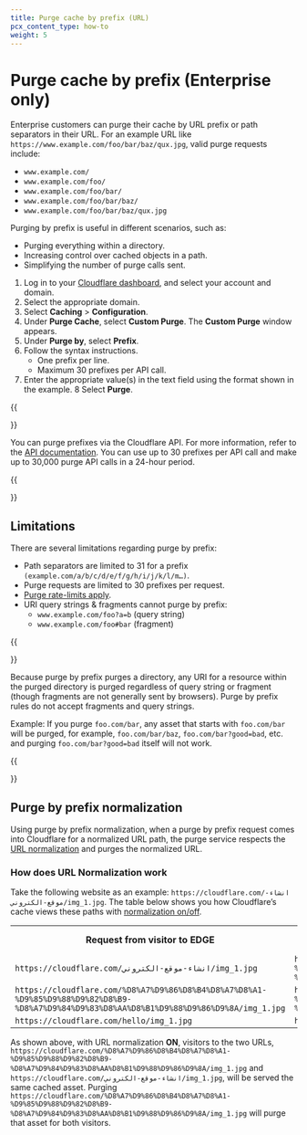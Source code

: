 ```yaml
---
title: ​Purge cache by prefix (URL)
pcx_content_type: how-to
weight: 5
---
```


# Purge cache by prefix (Enterprise only)

Enterprise customers can purge their cache by URL prefix or path separators in their URL. For an example URL like `https://www.example.com/foo/bar/baz/qux.jpg`, valid purge requests include:

- `www.example.com/`
- `www.example.com/foo/`
- `www.example.com/foo/bar/`
- `www.example.com/foo/bar/baz/`
- `www.example.com/foo/bar/baz/qux.jpg`

Purging by prefix is useful in different scenarios, such as:

- Purging everything within a directory.
- Increasing control over cached objects in a path.
- Simplifying the number of purge calls sent.

1. Log in to your [Cloudflare dashboard](https://dash.cloudflare.com/login), and select your account and domain.
2. Select the appropriate domain.
3. Select **Caching** > **Configuration**.
4. Under **Purge Cache**, select **Custom Purge**. The **Custom Purge** window appears.
5. Under **Purge by**, select **Prefix**.
6. Follow the syntax instructions.
    - One prefix per line.
    - Maximum 30 prefixes per API call.
7. Enter the appropriate value(s) in the text field using the format shown in the example.
8  Select **Purge**.

{{<Aside type="note" header="API">}}

You can purge prefixes via the Cloudflare API. For more information, refer to the [API documentation](/api/operations/zone-purge). You can use up to 30 prefixes per API call and make up to 30,000 purge API calls in a 24-hour period.

{{</Aside>}}

## Limitations

There are several limitations regarding purge by prefix:

- Path separators are limited to 31 for a prefix `(example.com/a/b/c/d/e/f/g/h/i/j/k/l/m…)`.
- Purge requests are limited to 30 prefixes per request.
- [Purge rate-limits apply](/api/operations/zone-purge).
- URI query strings & fragments cannot purge by prefix:
  - `www.example.com/foo?a=b` (query string)
  - `www.example.com/foo#bar` (fragment)

{{<Aside type="warning" header="Warning">}}

Because purge by prefix purges a directory, any URI for a resource within the purged directory is purged regardless of query string or fragment (though fragments are not generally sent by browsers). Purge by prefix rules do not accept fragments and query strings.

Example: If you purge `foo.com/bar`, any asset that starts with `foo.com/bar` will be purged, for example, `foo.com/bar/baz`, `foo.com/bar?good=bad`, etc. and purging `foo.com/bar?good=bad` itself will not work.

{{</Aside>}}

## Purge by prefix normalization

Using purge by prefix normalization, when a purge by prefix request comes into Cloudflare for a normalized URL path, the purge service respects the [URL normalization](/rules/normalization/) and purges the normalized URL.

### How does URL Normalization work

Take the following website as an example: `https://cloudflare.com/انشاء-موقع-الكتروني/img_1.jpg`. The table below shows you how Cloudflare’s cache views these paths with [normalization on/off](/rules/normalization/).

<table>
  <tbody>
    <th colspan="5" rowspan="1">
      Request from visitor to EDGE
    </th>
    <th colspan="5" rowspan="1">
      What Cloudflare cache sees with Normalize Incoming URLs ON
    </th>
    <th colspan="5" rowspan="1">
      What Cloudflare cache sees with Normalize Incoming URLs OFF
    </th>
    <tr>
      <td colspan="5" rowspan="1">
        <code>https://cloudflare.com/انشاء-موقع-الكتروني/img_1.jpg</code>
      </td>
      <td colspan="5" rowspan="1">
        <code>https://cloudflare.com/%D8%A7%D9%86%D8%B4%D8%A7%D8%A1-%D9%85%D9%88%D9%82%D8%B9-%D8%A7%D9%84%D9%83%D8%AA%D8%B1%D9%88%D9%86%D9%8A/img_1.jpg</code>
      </td>
      <td colspan="5" rowspan="1">
        <code>https://cloudflare.com/انشاء-موقع-الكتروني/img_1.jpg</code>
      </td>
    </tr>
    <tr>
      <td colspan="5" rowspan="1">
        <code>https://cloudflare.com/%D8%A7%D9%86%D8%B4%D8%A7%D8%A1-%D9%85%D9%88%D9%82%D8%B9-%D8%A7%D9%84%D9%83%D8%AA%D8%B1%D9%88%D9%86%D9%8A/img_1.jpg</code>
      </td>
      <td colspan="5" rowspan="1">
        <code>https://cloudflare.com/%D8%A7%D9%86%D8%B4%D8%A7%D8%A1-%D9%85%D9%88%D9%82%D8%B9-%D8%A7%D9%84%D9%83%D8%AA%D8%B1%D9%88%D9%86%D9%8A/img_1.jpg</code>
      </td>
      <td colspan="5" rowspan="1">
        <code>https://cloudflare.com/%D8%A7%D9%86%D8%B4%D8%A7%D8%A1-%D9%85%D9%88%D9%82%D8%B9-%D8%A7%D9%84%D9%83%D8%AA%D8%B1%D9%88%D9%86%D9%8A/img_1.jpg</code>
      </td>
    </tr>
    <tr>
      <td colspan="5" rowspan="1">
        <code>https://cloudflare.com/hello/img_1.jpg</code>
      </td>
      <td colspan="5" rowspan="1">
        <code>https://cloudflare.com/hello/img_1.jpg</code>
      </td>
      <td colspan="5" rowspan="1">
        <code>https://cloudflare.com/hello/img_1.jpg</code>
      </td>
    </tr>
  </tbody>
</table>

As shown above, with URL normalization **ON**, visitors to the two URLs, `https://cloudflare.com/%D8%A7%D9%86%D8%B4%D8%A7%D8%A1-%D9%85%D9%88%D9%82%D8%B9-%D8%A7%D9%84%D9%83%D8%AA%D8%B1%D9%88%D9%86%D9%8A/img_1.jpg` and `https://cloudflare.com/انشاء-موقع-الكتروني/img_1.jpg`, will be served the same cached asset. Purging `https://cloudflare.com/%D8%A7%D9%86%D8%B4%D8%A7%D8%A1-%D9%85%D9%88%D9%82%D8%B9-%D8%A7%D9%84%D9%83%D8%AA%D8%B1%D9%88%D9%86%D9%8A/img_1.jpg` will purge that asset for both visitors.